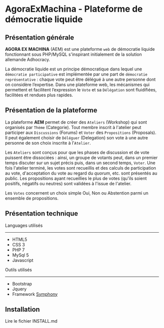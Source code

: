 ﻿AgoraExMachina - Plateforme de démocratie liquide
==========================================================

Présentation générale
------------------------
**AGORA EX MACHINA** (AEM) est une plateforme `web` de démocratie liquide fonctionnant sous PHP/MySQL s'inspirant initialement de la solution allemande Adhocracy.

La démocratie liquide est un principe démocratique dans lequel une `démocratie participative` est implémentée par une part de `démocratie représentative` : chaque vote peut être délégué à une autre personne dont on considère l’expertise. Dans une plateforme web, les mécanismes qui permettent et facilitent l’expression le `Vote` et sa `Délégation` sont fluidifiées, facilitées et rendues plus rapides.

Présentation de la plateforme
-----------------------------
La plateforme **AEM** permet de créer des `Ateliers` (Workshop) qui sont organisés par `Thème` (Categorie). Tout membre inscrit à l'atelier peut participer aux `Discussions` (Forums) et `Voter` des `Propositions` (Proposals). Il peut également choisir de `Déléguer` (Delegation) son vote à une autre personne de son choix inscrite à l'`Atelier`. 

Les `Ateliers` sont conçus pour que les phases de discussion et de vote puissent être dissociées : ainsi, un groupe de votants peut, dans un premier temps discuter sur un sujet précis puis, dans un second temps, `Voter`. Une fois l'atelier terminé, les votes sont recueillis et des calculs de participation au vote, d'acceptation du vote au regard du *quorum*, etc. sont présentés au public. Les propositions ayant recueillies le plus de votes (qu'ils soient positifs, négatifs ou neutres) sont validées à l'issue de l'atelier.

Les `Votes` concernent un choix simple Oui, Non ou Abstention parmi un ensemble de propositions.


Présentation technique
---------------------------

Languages utilisés
*********************
* HTML5
* CSS 3
* PHP 7
* MySql 5
* Javascript


Outils utilisés
*********************
* Bootstrap
* Jquery
* Framework [Symphony](https://symfony.com/ "lien vers symphony")
 

Installation
-----------------
Lire le fichier INSTALL.md


